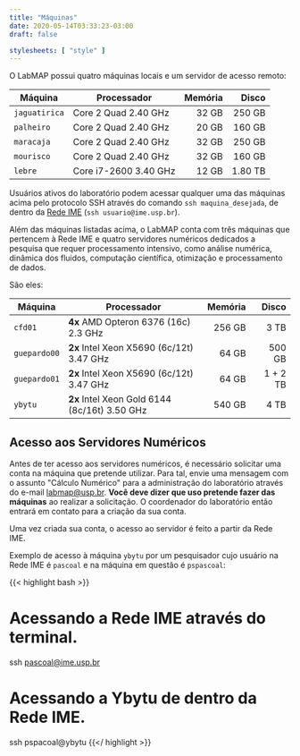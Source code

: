 ```yaml
---
title: "Máquinas"
date: 2020-05-14T03:33:23-03:00
draft: false

stylesheets: [ "style" ]
---
```


O LabMAP possui quatro máquinas locais e um servidor de acesso remoto:

| Máquina       | Processador           | Memória | Disco   |
| -----------   | --------------------- | -------:| -------:|
| `jaguatirica` | Core 2 Quad 2.40 GHz  | 32 GB   | 250 GB  |
| `palheiro`    | Core 2 Quad 2.40 GHz  | 20 GB   | 160 GB  |
| `maracaja`    | Core 2 Quad 2.40 GHz  | 32 GB   | 250 GB  |
| `mourisco`    | Core 2 Quad 2.40 GHz  | 32 GB   | 160 GB  |
| `lebre`       | Core i7-2600 3.40 GHz | 12 GB   | 1.80 TB |

Usuários ativos do laboratório podem acessar qualquer uma das máquinas acima
pelo protocolo SSH através do comando `ssh maquina_desejada`, de dentro da [Rede
IME][rime] (`ssh usuario@ime.usp.br`).

Além das máquinas listadas acima, o LabMAP conta com três máquinas que pertencem
à Rede IME e quatro servidores numéricos dedicados a pesquisa que requer
processamento intensivo, como análise numérica, dinâmica dos fluidos, computação
científica, otimização e processamento de dados.

São eles:

| Máquina      | Processador                                   | Memória | Disco    |
| -----------  | -------------------------------------------   | ------: | -------: |
| `cfd01`      | **4x** AMD Opteron 6376 (16c) 2.3 GHz         | 256 GB  | 3 TB     |
| `guepardo00` | **2x** Intel Xeon X5690 (6c/12t) 3.47 GHz     | 64 GB   | 500 GB   |
| `guepardo01` | **2x** Intel Xeon X5690 (6c/12t) 3.47 GHz     | 64 GB   | 1 + 2 TB |
| `ybytu`      | **2x** Intel Xeon Gold 6144 (8c/16t) 3.50 GHz | 540 GB  | 4 TB     |

[rime]: https://si.ime.usp.br/

## Acesso aos Servidores Numéricos

Antes de ter acesso aos servidores numéricos, é necessário solicitar uma conta
na máquina que pretende utilizar. Para tal, envie uma mensagem com o assunto
"Cálculo Numérico" para a administração do laboratório através do e-mail
[labmap@usp.br](mailto:labmap@usp.br). **Você deve dizer que uso pretende fazer
das máquinas** ao realizar a solicitação. O coordenador do laboratório então
entrará em contato para a criação da sua conta.

Uma vez criada sua conta, o acesso ao servidor é feito a partir da Rede IME.

Exemplo de acesso à máquina `ybytu` por um pesquisador cujo usuário na Rede IME
é `pascoal` e na máquina em questão é `pspascoal`:

{{< highlight bash >}}
# Acessando a Rede IME através do terminal.
ssh pascoal@ime.usp.br
# Acessando a Ybytu de dentro da Rede IME.
ssh pspacoal@ybytu
{{</ highlight >}}
